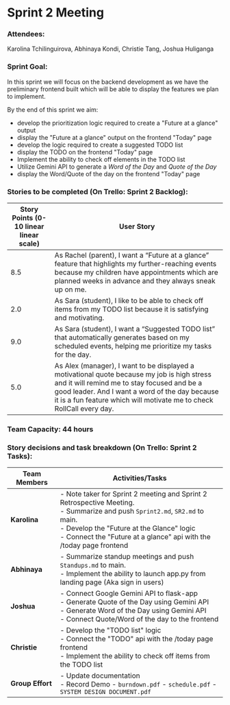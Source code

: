 # Sprint 2 Meeting

### Attendees: 
Karolina Tchilinguirova, Abhinaya Kondi, Christie Tang, Joshua Huliganga 

### Sprint Goal:
In this sprint we will focus on the backend development as we have the preliminary frontend built which will be able to display the features we plan to implement.  

By the end of this sprint we aim:
- develop the prioritization logic required to create a "Future at a glance" output 
- display the "Future at a glance" output on the frontend "Today" page
- develop the logic required to create a suggested TODO list
- display the TODO on the frontend "Today" page
- Implement the ability to check off elements in the TODO list
- Utilize Gemini API to generate a *Word of the Day* and *Quote of the Day*
- display the Word/Quote of the day on the frontend "Today" page


### Stories to be completed (On Trello: Sprint 2 Backlog):

| Story Points (0-10 linear linear scale) | User Story                                                                                         |
|--------------|---------------------------------------------------------------------------------------------------|
| 8.5          | As Rachel (parent), I want a “Future at a glance” feature that highlights my further-reaching events because my children have appointments which are planned weeks in advance and they always sneak up on me. |
| 2.0          | As Sara (student), I like to be able to check off items from my TODO list because it is satisfying and motivating. |
| 9.0          | As Sara (student), I want a “Suggested TODO list” that automatically generates based on my scheduled events, helping me prioritize my tasks for the day. |
| 5.0          | As Alex (manager), I want to be displayed a motivational quote because my job is high stress and it will remind me to stay focused and be a good leader. And I want a word of the day because it is a fun feature which will motivate me to check RollCall every day. |


### Team Capacity: 44 hours 

### Story decisions and task breakdown (On Trello: Sprint 2 Tasks):

| Team Members       | Activities/Tasks                                                                                        |
|-------------------|-----------------------------------------------------------------------------------------------------------|
| **Karolina**      | - Note taker for Sprint 2 meeting and Sprint 2 Retrospective Meeting.<br> - Summarize and push `Sprint2.md`, `SR2.md` to main.<br> - Develop the "Future at the Glance" logic <br> - Connect the "Future at a glance" api with the /today page frontend |
| **Abhinaya**      | - Summarize standup meetings and push `Standups.md` to main.<br> - Implement the ability to launch app.py from landing page (Aka sign in users) |
| **Joshua**        | - Connect Google Gemini API to flask-app <br> - Generate Quote of the Day using Gemini API <br> - Generate Word of the Day using Gemini API <br> - Connect Quote/Word of the day to the frontend <br> |
|**Christie**      | - Develop the "TODO list" logic <br> - Connect the "TODO" api with the /today page frontend <br> - Implement the ability to check off items from the TODO list |
| **Group Effort**  | - Update documentation<br> - Record Demo - `burndown.pdf` - `schedule.pdf` -  `SYSTEM DESIGN DOCUMENT.pdf` |

